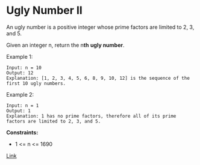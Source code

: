 # Ugly Number II

An ugly number is a positive integer whose prime factors are limited to 2, 3, and 5.

Given an integer n, return the n**th** **ugly number**.

Example 1:

```
Input: n = 10
Output: 12
Explanation: [1, 2, 3, 4, 5, 6, 8, 9, 10, 12] is the sequence of the first 10 ugly numbers.
```

Example 2:

```
Input: n = 1
Output: 1
Explanation: 1 has no prime factors, therefore all of its prime factors are limited to 2, 3, and 5.
```

**Constraints:**

- 1 <= n <= 1690

[Link](https://leetcode.com/problems/ugly-number-ii/)